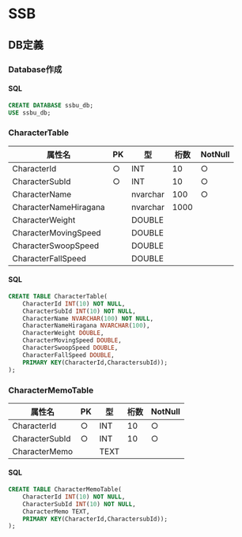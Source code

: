 # SSB

## DB定義

### Database作成

#### SQL

```sql
CREATE DATABASE ssbu_db;
USE ssbu_db;
```

### CharacterTable

| 属性名                | PK   | 型       | 桁数 | NotNull |
| --------------------- | ---- | -------- | ---- | ------- |
| CharacterId           | ○    | INT      | 10   | ○       |
| CharacterSubId        | ○    | INT      | 10   | ○       |
| CharacterName         |      | nvarchar | 100  | ○       |
| CharacterNameHiragana |      | nvarchar | 1000 |         |
| CharacterWeight       |      | DOUBLE   |      |         |
| CharacterMovingSpeed  |      | DOUBLE   |      |         |
| CharacterSwoopSpeed   |      | DOUBLE   |      |         |
| CharacterFallSpeed    |      | DOUBLE   |      |         |


#### SQL

```sql
CREATE TABLE CharacterTable(
    CharacterId INT(10) NOT NULL,
    CharacterSubId INT(10) NOT NULL,
    CharacterName NVARCHAR(100) NOT NULL,
    CharacterNameHiragana NVARCHAR(100),
    CharacterWeight DOUBLE,
    CharacterMovingSpeed DOUBLE,
    CharacterSwoopSpeed DOUBLE,
    CharacterFallSpeed DOUBLE,
    PRIMARY KEY(CharacterId,CharactersubId));
);
```
### CharacterMemoTable

| 属性名                | PK   | 型       | 桁数 | NotNull |
| --------------------- | ---- | -------- | ---- | ------- |
| CharacterId           | ○    | INT      | 10   | ○       |
| CharacterSubId        | ○    | INT      | 10   | ○       |
| CharacterMemo         |      | TEXT     |      |         |


#### SQL

```sql
CREATE TABLE CharacterMemoTable(
    CharacterId INT(10) NOT NULL,
    CharacterSubId INT(10) NOT NULL,
    CharacterMemo TEXT,
    PRIMARY KEY(CharacterId,CharactersubId));
);
```